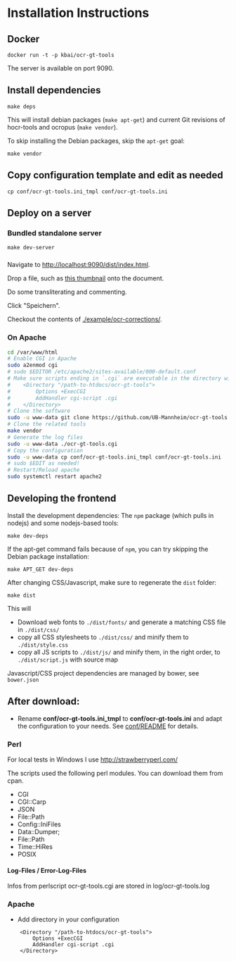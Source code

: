 # Installation Instructions

## Docker

    docker run -t -p kbai/ocr-gt-tools

The server is available on port 9090.

## Install dependencies

```
make deps
```

This will install debian packages (`make apt-get`) and current Git revisions of hocr-tools and ocropus (`make vendor`).

To skip installing the Debian packages, skip the `apt-get` goal:

```
make vendor
```

## Copy configuration template and edit as needed

```
cp conf/ocr-gt-tools.ini_tmpl conf/ocr-gt-tools.ini
```

## Deploy on a server

### Bundled standalone server

```
make dev-server
```

### 

Navigate to [http://localhost:9090/dist/index.html](http://localhost:9090/index.html).

Drop a file, such as [this thumbnail](http://digi.bib.uni-mannheim.de/fileadmin/digi/445442158/thumbs/445442158_0126.jpg) onto the document.

Do some transliterating and commenting.

Click "Speichern".

Checkout the contents of [./example/ocr-corrections/](./example/ocr-corrections/).

### On Apache

```sh
cd /var/www/html
# Enable CGI in Apache
sudo a2enmod cgi
# sudo $EDITOR /etc/apache2/sites-available/000-default.conf
# Make sure scripts ending in `.cgi` are executable in the directory with `ocr-gt-tools.cgi`
#    <Directory "/path-to-htdocs/ocr-gt-tools">
#        Options +ExecCGI
#        AddHandler cgi-script .cgi
#    </Directory>
# Clone the software
sudo -u www-data git clone https://github.com/UB-Mannheim/ocr-gt-tools
# Clone the related tools
make vendor
# Generate the log files
sudo -u www-data ./ocr-gt-tools.cgi
# Copy the configuration
sudo -u www-data cp conf/ocr-gt-tools.ini_tmpl conf/ocr-gt-tools.ini
# sudo $EDIT as needed!
# Restart/Reload apache
sudo systemctl restart apache2
```

## Developing the frontend

Install the development dependencies: The `npm` package (which pulls in nodejs) and some nodejs-based tools:

```
make dev-deps
```

If the apt-get command fails because of `npm`, you can try skipping the Debian package installation:

```
make APT_GET dev-deps
```

After changing CSS/Javascript, make sure to regenerate the `dist` folder:

```
make dist
```

This will 

* Download web fonts to `./dist/fonts/` and generate a matching CSS file in `./dist/css/`
* copy all CSS stylesheets to `./dist/css/` and minify them to `./dist/style.css`
* copy all JS scripts to `./dist/js/` and minify them, in the right order, to `./dist/script.js` with source map

Javascript/CSS project dependencies are managed by bower, see `bower.json`

## After download:

- Rename **conf/ocr-gt-tools.ini_tmpl** to **conf/ocr-gt-tools.ini**
  and adapt the configuration to your needs.
  See [conf/README](conf/README) for details.

### Perl

For local tests in Windows I use http://strawberryperl.com/

The scripts used the following perl modules. You can download them from cpan.

- CGI
- CGI::Carp
- JSON
- File::Path
- Config::IniFiles
- Data::Dumper;
- File::Path
- Time::HiRes
- POSIX

#### Log-Files / Error-Log-Files
Infos from perlscript ocr-gt-tools.cgi are stored in log/ocr-gt-tools.log

### Apache
- Add directory in your configuration
```
    <Directory "/path-to-htdocs/ocr-gt-tools">                        
        Options +ExecCGI
        AddHandler cgi-script .cgi
    </Directory>
```



